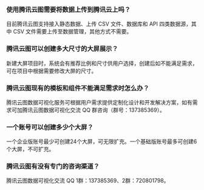 ### 使用腾讯云图需要将数据上传到腾讯云上吗？
目前腾讯云图支持接入静态数据、上传 CSV 文件、数据库和 API 四类数据源，其中 CSV 文件需要上传至数据管理，其他方式不需要。

### 腾讯云图可以创建多大尺寸的大屏展示？
新建大屏项目时，系统会有推荐比例和尺寸供用户选择，创建后如不能满足需求，可在项目中根据需要修改大屏的尺寸。

### 腾讯云图现有的模板和组件不能满足需求时怎么办？
腾讯云图数据可视化服务可根据用户需求提供定制化设计和开发解决方案，如有需求可加腾讯云图数据可视化交流 QQ 群咨询（群号：137385369）。

### 一个账号可以创建多少个大屏？
一个企业版账号最少可创建24个大屏，可无限扩充。一个基础版账号最多可创建6个大屏，不可扩充。

### 腾讯云图有没有专门的咨询渠道？
腾讯云图数据可视化交流 QQ 1群：137385369、2群：720801798。

